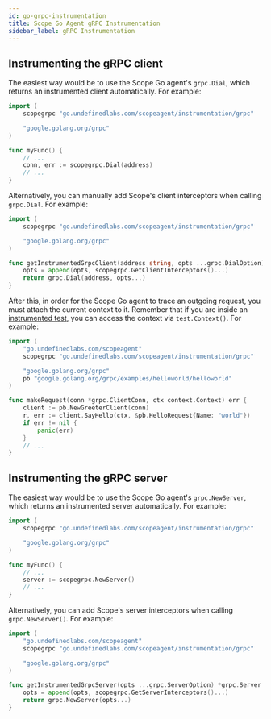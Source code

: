 ```yaml
---
id: go-grpc-instrumentation
title: Scope Go Agent gRPC Instrumentation
sidebar_label: gRPC Instrumentation
---
```



## Instrumenting the gRPC client

The easiest way would be to use the Scope Go agent's `grpc.Dial`, which returns an instrumented client automatically.
For example:

```go
import (
    scopegrpc "go.undefinedlabs.com/scopeagent/instrumentation/grpc"

    "google.golang.org/grpc"
)

func myFunc() {
    // ...
    conn, err := scopegrpc.Dial(address)
    // ...
}
```

Alternatively, you can manually add Scope's client interceptors when calling `grpc.Dial`. For example:

```go
import (
    scopegrpc "go.undefinedlabs.com/scopeagent/instrumentation/grpc"

    "google.golang.org/grpc"
)

func getInstrumentedGrpcClient(address string, opts ...grpc.DialOption) (*grpc.ClientConn, error) {
    opts = append(opts, scopegrpc.GetClientInterceptors()...)
    return grpc.Dial(address, opts...)
}
```


After this, in order for the Scope Go agent to trace an outgoing request, you must attach the current context to it.
Remember that if you are inside an [instrumented test](go-installation.md), you can access the context via `test.Context()`.
For example:

```go
import (
    "go.undefinedlabs.com/scopeagent"
    scopegrpc "go.undefinedlabs.com/scopeagent/instrumentation/grpc"

    "google.golang.org/grpc"
    pb "google.golang.org/grpc/examples/helloworld/helloworld"
)

func makeRequest(conn *grpc.ClientConn, ctx context.Context) err {
    client := pb.NewGreeterClient(conn)
    r, err := client.SayHello(ctx, &pb.HelloRequest{Name: "world"})
    if err != nil {
        panic(err)
    }
    // ...
}
```


## Instrumenting the gRPC server

The easiest way would be to use the Scope Go agent's `grpc.NewServer`, which returns an instrumented server automatically.
For example:

```go
import (
    scopegrpc "go.undefinedlabs.com/scopeagent/instrumentation/grpc"

    "google.golang.org/grpc"
)

func myFunc() {
    // ...
    server := scopegrpc.NewServer()
    // ...
}
```


Alternatively, you can add Scope's server interceptors when calling `grpc.NewServer()`.
For example:

```go
import (
    "go.undefinedlabs.com/scopeagent"
    scopegrpc "go.undefinedlabs.com/scopeagent/instrumentation/grpc"

    "google.golang.org/grpc"
)

func getInstrumentedGrpcServer(opts ...grpc.ServerOption) *grpc.Server {
    opts = append(opts, scopegrpc.GetServerInterceptors()...)
    return grpc.NewServer(opts...)
}
```
